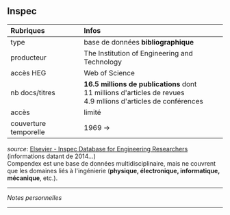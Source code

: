 ## Inspec

| Rubriques | Infos |
| :-------- | :---- |
| type | base de données **bibliographique** |
| producteur | The Institution of Engineering and Technology |
| accès HEG | Web of Science |
| nb docs/titres | **16.5 millions de publications** dont <br/>11 millions d'articles de revues <br/>4.9 mllions d'articles de conférences <br/> |
| accès | limité |
| couverture temporelle | 1969 -> |

*source*: [Elsevier - Inspec Database for Engineering Researchers](https://www.elsevier.com/solutions/engineering-village/content/inspec)  (informations datant de 2014...)   
Compendex est une base de données multidisciplinaire, mais ne couvrent que les domaines liés à l'ingénierie (**physique, électronique, informatique, mécanique**, etc.).   

---

*Notes personnelles*

---
